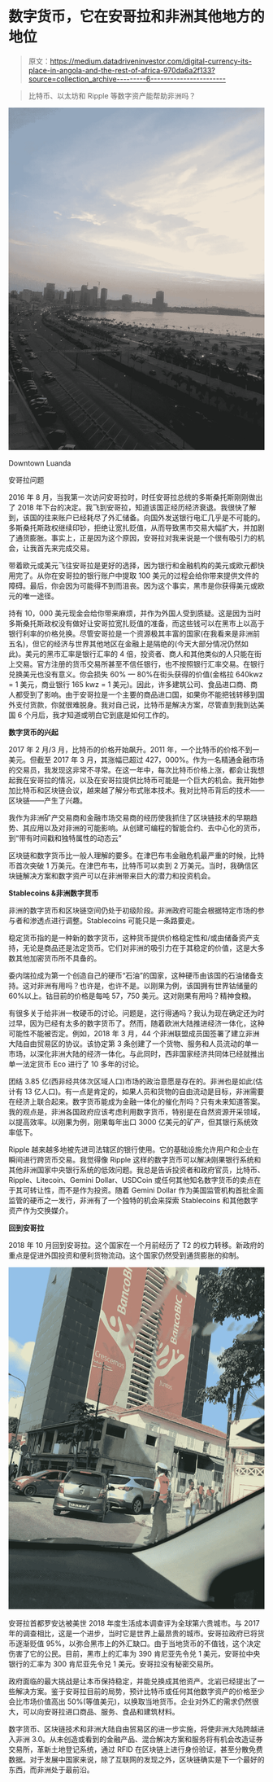 # 数字货币，它在安哥拉和非洲其他地方的地位

> 原文：<https://medium.datadriveninvestor.com/digital-currency-its-place-in-angola-and-the-rest-of-africa-970da6a2f133?source=collection_archive---------6----------------------->

> 比特币、以太坊和 Ripple 等数字资产能帮助非洲吗？

![](img/0a05798104486658032a887a6020bfb4.png)

Downtown Luanda

安哥拉问题

2016 年 8 月，当我第一次访问安哥拉时，时任安哥拉总统的多斯桑托斯刚刚做出了 2018 年下台的决定。我飞到安哥拉，知道该国正经历经济衰退。我很快了解到，该国的往来账户已经耗尽了外汇储备。向国外发送银行电汇几乎是不可能的。多斯桑托斯政权继续印钞，拒绝让宽扎贬值，从而导致黑市交易大幅扩大，并加剧了通货膨胀。事实上，正是因为这个原因，安哥拉对我来说是一个很有吸引力的机会，让我首先来完成交易。

带着欧元或美元飞往安哥拉是更好的选择，因为银行和金融机构的美元或欧元都快用完了。从你在安哥拉的银行账户中提取 100 美元的过程会给你带来提供文件的障碍。最后，你会因为可能得不到而沮丧。因为这个事实，黑市是你获得美元或欧元的唯一途径。

持有 10，000 美元现金会给你带来麻烦，并作为外国人受到质疑。这是因为当时多斯桑托斯政权没有做好让安哥拉宽扎贬值的准备，而这些钱可以在黑市上以高于银行利率的价格兑换。尽管安哥拉是一个资源极其丰富的国家(在我看来是非洲前五名)，但它的经济与世界其他地区在金融上是隔绝的(今天大部分情况仍然如此)。美元的黑市汇率是银行汇率的 4 倍，投资者、商人和其他类似的人只能在街上交易。官方注册的货币交易所甚至不信任银行，也不按照银行汇率交易。在银行兑换美元也没有意义。你会损失 60% — 80%在街头获得的价值(金格拉 640kwz = 1 美元，商业银行 165 kwz = 1 美元)。因此，许多建筑公司、食品进口商、商人都受到了影响。由于安哥拉是一个主要的商品进口国，如果你不能把钱转移到国外支付货款，你就很难脱身。我对自己说，比特币是解决方案，尽管直到我到达美国 6 个月后，我才知道或明白它到底是如何工作的。

**数字货币的兴起**

2017 年 2 月/3 月，比特币的价格开始飙升。2011 年，一个比特币的价格不到一美元。但截至 2017 年 3 月，其涨幅已超过 427，000%。作为一名精通金融市场的交易员，我发现这非常不寻常。在这一年中，每次比特币价格上涨，都会让我想起我在安哥拉的情况，以及在安哥拉提供比特币可能是一个巨大的机会。我开始参加比特币和区块链会议，越来越了解分布式账本技术。我对比特币背后的技术——区块链——产生了兴趣。

我作为非洲矿产交易商和金融市场交易商的经历使我抓住了区块链技术的早期趋势、其应用以及对非洲的可能影响。从创建可编程的智能合约、去中心化的货币，到“带有时间戳和独特属性的动态云”

区块链和数字货币比一般人理解的要多。在津巴布韦金融危机最严重的时候，比特币首次突破 1 万美元。在津巴布韦，比特币可以卖到 2 万美元。当时，我确信区块链解决方案和数字资产可以在非洲带来巨大的潜力和投资机会。

**Stablecoins &非洲数字货币**

非洲的数字货币和区块链空间仍处于初级阶段。非洲政府可能会根据特定市场的参与者和渗透点进行调整。Stablecoins 可能只是一条路要走。

稳定货币指的是一种新的数字货币，这种货币提供价格稳定性和/或由储备资产支持，无论是商品还是法定货币。它们对非洲的吸引力在于其稳定的价值，这是大多数其他加密货币所不具备的。

委内瑞拉成为第一个创造自己的硬币“石油”的国家，这种硬币由该国的石油储备支持。这对非洲有用吗？也许是，也许不是。以刚果为例，该国拥有世界钴储量的 60%以上。钴目前的价格是每吨 57，750 美元。这对刚果有用吗？精神食粮。

有很多关于给非洲一枚硬币的讨论。问题是，这行得通吗？我认为现在确定还为时过早，因为已经有太多的数字货币了。然而，随着欧洲大陆推进经济一体化，这种可能性不能被否定。例如，2018 年 3 月，44 个非洲联盟成员国签署了建立非洲大陆自由贸易区的协议。该协定第 3 条创建了一个货物、服务和人员流动的单一市场，以深化非洲大陆的经济一体化。与此同时，西非国家经济共同体已经就推出单一法定货币 Eco 进行了 10 多年的讨论。

团结 3.85 亿(西非经共体次区域人口)市场的政治意愿是存在的。非洲也是如此(估计有 13 亿人口)。有一点是肯定的，如果人员和货物的自由流动是目标，非洲需要在经济上联合起来。数字货币能成为金融一体化的催化剂吗？只有未来知道答案。我的观点是，非洲各国政府应该考虑利用数字货币，特别是在自然资源开采领域，以提高效率。以刚果为例，刚果每年出口 3000 亿美元的矿产，但其银行系统效率低下。

Ripple 越来越多地被先进司法辖区的银行使用。它的基础设施允许用户和企业在瞬间进行跨货币交易。我觉得像 Ripple 这样的数字货币可以解决刚果银行系统和其他非洲国家中央银行系统的低效问题。我总是告诉投资者和政府官员，比特币、Ripple、Litecoin、Gemini Dollar、USDCoin 或任何其他知名数字货币的卖点在于其可转让性，而不是作为投资。随着 Gemini Dollar 作为美国监管机构首批全面监管的硬币之一发行，非洲有了一个独特的机会来探索 Stablecoins 和其他数字资产作为交换媒介。

**回到安哥拉**

2018 年 10 月回到安哥拉。这个国家在一个月前经历了 T2 的权力转移。新政府的重点是促进外国投资和便利货物流动。这个国家仍然受到通货膨胀的抑制。

![](img/a550f5d1a1f6884f6be1ba6540d1058d.png)

安哥拉首都罗安达被美世 2018 年度生活成本调查评为全球第六贵城市。与 2017 年的调查相比，这是一个进步，当时它是世界上最昂贵的城市。安哥拉政府已将货币逐渐贬值 95%，以弥合黑市上的外汇缺口。由于当地货币的不值钱，这个决定伤害了它的公民。目前，黑市上的汇率为 390 肯尼亚先令兑 1 美元，安哥拉中央银行的汇率为 300 肯尼亚先令兑 1 美元。安哥拉没有秘密交易所。

政府面临的最大挑战是让本币保持稳定，并能兑换成其他资产。北岩已经提出了一些解决方案。鉴于安哥拉目前的局势，预计比特币或任何其他数字资产的价格至少会比市场价值高出 50%(等值美元)，以换取当地货币。企业对外汇的需求仍然很大，可以向安哥拉进口商品、服务、食品和建筑材料。

数字货币、区块链技术和非洲大陆自由贸易区的进一步实施，将使非洲大陆跨越进入非洲 3.0。从未创造或看到的金融产品、混合解决方案和服务将有机会改造证券交易所，革新土地登记系统，通过 RFID 在区块链上进行身份验证，甚至分散免费数据。对于发展中国家来说，除了互联网的发现之外，区块链确实是下一个最好的东西，而非洲处于最前沿。
